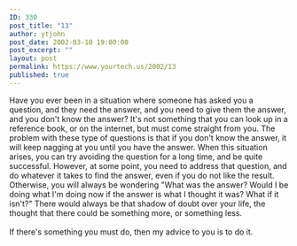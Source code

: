 ```yaml
---
ID: 330
post_title: "13"
author: ytjohn
post_date: 2002-03-10 19:00:00
post_excerpt: ""
layout: post
permalink: https://www.yourtech.us/2002/13
published: true
---
```

Have you ever been in a situation where someone has asked you a question, and they need the answer, and you need to give them the answer, and you don't know the answer?  It's not something that you can look up in a reference book, or on the internet, but must come straight from you.  The problem with these type of questions is that if you don't know the answer, it will keep nagging at you until you have the answer.  When this situation arises, you can try avoiding the question for a long time, and be quite successful.  However, at some point, you need to address that question, and do whatever it takes to find the answer, even if you do not like the result.  Otherwise, you will always be wondering "What was the answer?  Would I be doing what I'm doing now if the answer is what I thought it was?  What if it isn't?"  There would always be that shadow of doubt over your life, the thought that there could be something more, or something less.<br /><br />
If there's something you must do, then my advice to you is to do it.